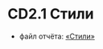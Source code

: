 # CD2.1 Стили

- файл отчёта: [«Стили»](https://github.com/bitcoineazy/Android_Apps/blob/main/CD21_Styles/Report_CD21.pdf)
